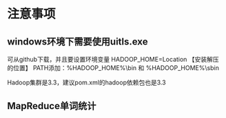 # 注意事项

## windows环境下需要使用uitls.exe

可从github下载，并且要设置环境变量 HADOOP_HOME=Location 【安装解压的位置】 PATH添加：%HADOOP_HOME%\bin 和 %HADOOP_HOME%\sbin

Hadoop集群是3.3，建议pom.xml的hadoop依赖包也是3.3

## MapReduce单词统计
